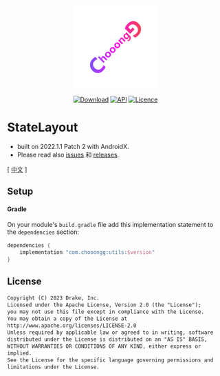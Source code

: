 <div align=center>
    <img src="Screenshots/Logo.svg" width="192" height="192"/> 

[![Download](https://img.shields.io/maven-central/v/com.chooongg/utils.svg)](https://central.sonatype.com/artifact/com.chooongg/utils/1.0.3)
[![API](https://img.shields.io/badge/API-24%2B-green.svg?style=flat)](https://android-arsenal.com/api?level=24)
[![Licence](https://img.shields.io/badge/Licence-Apache2-blue.svg)](http://www.apache.org/licenses/LICENSE-2.0)

</div>

# StateLayout

- built on 2022.1.1 Patch 2 with AndroidX.
- Please read also [issues](https://github.com/Chooongg/ChooonggUtils/issues)
  和 [releases](https://github.com/Chooongg/ChooonggUtils/releases).

[ [中文](README.md) ]

## Setup

#### Gradle

On your module's `build.gradle` file add this implementation statement to the `dependencies`
section:

```groovy
dependencies {
    implementation "com.chooongg:utils:$version"
}
```

## License

```
Copyright (C) 2023 Drake, Inc.
Licensed under the Apache License, Version 2.0 (the "License");
you may not use this file except in compliance with the License.
You may obtain a copy of the License at
http://www.apache.org/licenses/LICENSE-2.0
Unless required by applicable law or agreed to in writing, software
distributed under the License is distributed on an "AS IS" BASIS,
WITHOUT WARRANTIES OR CONDITIONS OF ANY KIND, either express or implied.
See the License for the specific language governing permissions and
limitations under the License.
```
